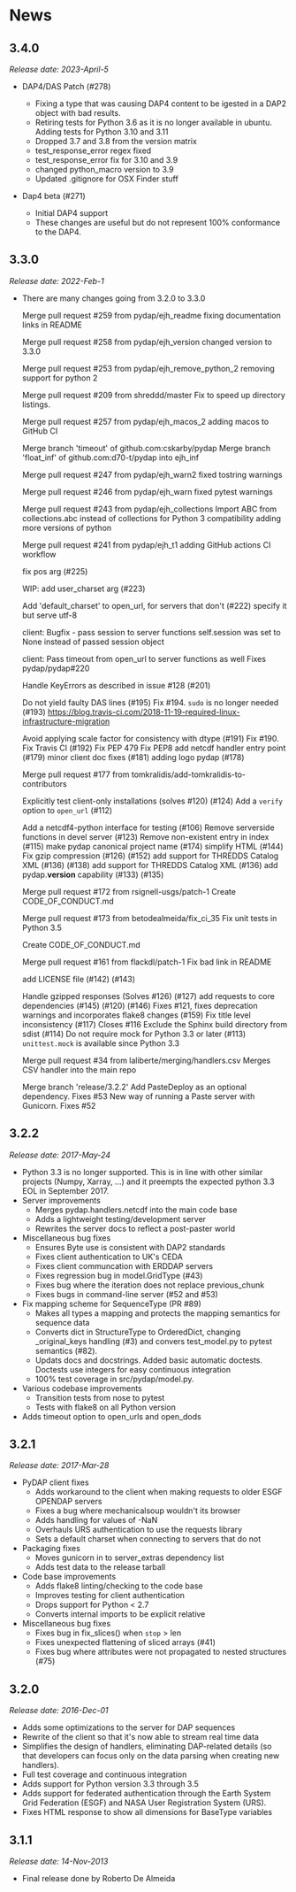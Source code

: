News
====

3.4.0
-----

*Release date: 2023-April-5*

* DAP4/DAS Patch (#278)
  * Fixing a type that was causing DAP4 content to be igested in a DAP2 object with bad results.
  * Retiring tests for Python 3.6 as it is no longer available in ubuntu. Adding tests for Python 3.10 and 3.11
  * Dropped 3.7 and 3.8 from the version matrix
  * test_response_error regex fixed
  * test_response_error fix for 3.10 and 3.9
  * changed python_macro version to 3.9
  * Updated .gitignore for OSX Finder stuff

* Dap4 beta (#271)
  * Initial DAP4 support
  * These changes are useful but do not represent 100% conformance to the DAP4.

3.3.0
-----

*Release date: 2022-Feb-1*

* There are many changes going from 3.2.0 to 3.3.0

  Merge pull request #259 from pydap/ejh_readme
  fixing documentation links in README

  Merge pull request #258 from pydap/ejh_version
  changed version to 3.3.0

  Merge pull request #253 from pydap/ejh_remove_python_2
  removing support for python 2

  Merge pull request #209 from shreddd/master
  Fix to speed up directory listings.

  Merge pull request #257 from pydap/ejh_macos_2
  adding macos to GitHub CI

  Merge branch 'timeout' of github.com:cskarby/pydap
  Merge branch 'float_inf' of github.com:d70-t/pydap into ejh_inf

  Merge pull request #247 from pydap/ejh_warn2
  fixed tostring warnings

  Merge pull request #246 from pydap/ejh_warn
  fixed pytest warnings

  Merge pull request #243 from pydap/ejh_collections
  Import ABC from collections.abc instead of collections for Python 3 compatibility
  adding more versions of python

  Merge pull request #241 from pydap/ejh_t1
  adding GitHub actions CI workflow

  fix pos arg (#225)

  WIP: add user_charset arg (#223)

  Add 'default_charset' to open_url, for servers that don't (#222)
  specify it but serve utf-8

  client: Bugfix - pass session to server functions
  self.session was set to None instead of passed session object

  client: Pass timeout from open_url to server functions as well
  Fixes pydap/pydap#220

  Handle KeyErrors as described in issue #128 (#201)

  Do not yield faulty DAS lines (#195)
  Fix #194.
  `sudo` is no longer needed (#193)
  https://blog.travis-ci.com/2018-11-19-required-linux-infrastructure-migration

  Avoid applying scale factor for consistency with dtype (#191)
  Fix #190.
  Fix Travis CI (#192)
  Fix PEP 479
  Fix PEP8
  add netcdf handler entry point (#179)
  minor client doc fixes (#181)
  adding logo pydap (#178)

  Merge pull request #177 from tomkralidis/add-tomkralidis-to-contributors

  Explicitly test client-only installations (solves #120) (#124)
  Add a ``verify`` option to ``open_url`` (#112)

  Add a netcdf4-python interface for testing (#106)
  Remove serverside functions in devel server (#123)
  Remove non-existent entry in index (#115)
  make pydap canonical project name (#174)
  simplify HTML (#144)
  Fix gzip compression (#126) (#152)
  add support for THREDDS Catalog XML (#136) (#138)
  add support for THREDDS Catalog XML (#136)
  add pydap.__version__ capability (#133) (#135)

  Merge pull request #172 from rsignell-usgs/patch-1
  Create CODE_OF_CONDUCT.md

  Merge pull request #173 from betodealmeida/fix_ci_35
  Fix unit tests in Python 3.5

  Create CODE_OF_CONDUCT.md

  Merge pull request #161 from flackdl/patch-1
  Fix bad link in README

  add LICENSE file (#142) (#143)

  Handle gzipped responses (Solves #126) (#127)
  add requests to core dependencies (#145) (#120) (#146)
  Fixes #121, fixes deprecation warnings and incorporates flake8 changes (#159)
  Fix title level inconsistency (#117)
  Closes #116
  Exclude the Sphinx build directory from sdist (#114)
  Do not require mock for Python 3.3 or later (#113)
  `unittest.mock` is available since Python 3.3

  Merge pull request #34 from laliberte/merging/handlers.csv
  Merges CSV handler into the main repo

  Merge branch 'release/3.2.2'
  Add PasteDeploy as an optional dependency. Fixes #53
  New way of running a Paste server with Gunicorn. Fixes #52

3.2.2
-----

*Release date: 2017-May-24*

* Python 3.3 is no longer supported. This is in line with
  other similar projects (Numpy, Xarray, ...) and it preempts the
  expected python 3.3 EOL in September 2017.
* Server improvements
  * Merges pydap.handlers.netcdf into the main code base
  * Adds a lightweight testing/development server
  * Rewrites the server docs to reflect a post-paster world
* Miscellaneous bug fixes
  * Ensures Byte use is consistent with DAP2 standards
  * Fixes client authentication to UK's CEDA
  * Fixes client communcation with ERDDAP servers
  * Fixes regression bug in model.GridType (#43)
  * Fixes bug where the iteration does not replace previous_chunk
  * Fixes bugs in command-line server (#52 and #53)
* Fix mapping scheme for SequenceType (PR #89)
  * Makes all types a mapping and protects the mapping semantics for sequence data
  * Converts dict in StructureType to OrderedDict, changing
    _original_keys handling (#3) and convers test_model.py to pytest
    semantics (#82).
  * Updats docs and docstrings. Added basic automatic
    doctests. Doctests use integers for easy continuous integration
  * 100% test coverage in src/pydap/model.py.
* Various codebase improvements
  * Transition tests from nose to pytest
  * Tests with flake8 on all Python version
* Adds timeout option to open_urls and open_dods


3.2.1
-----

*Release date: 2017-Mar-28*

* PyDAP client fixes
  * Adds workaround to the client when making requests to older ESGF OPENDAP servers
  * Fixes a bug where mechanicalsoup wouldn't its browser
  * Adds handling for values of -NaN
  * Overhauls URS authentication to use the requests library
  * Sets a default charset when connecting to servers that do not
* Packaging fixes
  * Moves gunicorn in to server_extras dependency list
  * Adds test data to the release tarball
* Code base improvements
  * Adds flake8 linting/checking to the code base
  * Improves testing for client authentication
  * Drops support for Python < 2.7
  * Converts internal imports to be explicit relative
* Miscellaneous bug fixes
  * Fixes bug in fix_slices() when `stop` > len
  * Fixes unexpected flattening of sliced arrays (#41)
  * Fixes bug where attributes were not propagated to nested structures (#75)


3.2.0
-----

*Release date: 2016-Dec-01*

* Adds some optimizations to the server for DAP sequences
* Rewrite of the client so that it's now able to stream real time data
* Simplifies the design of handlers, eliminating DAP-related details
  (so that developers can focus only on the data parsing when creating
  new handlers).
* Full test coverage and continuous integration
* Adds support for Python version 3.3 through 3.5
* Adds support for federated authentication through the Earth System
  Grid Federation (ESGF) and NASA User Registration System (URS).
* Fixes HTML response to show all dimensions for BaseType variables

3.1.1
-----

*Release date: 14-Nov-2013*

* Final release done by Roberto De Almeida

